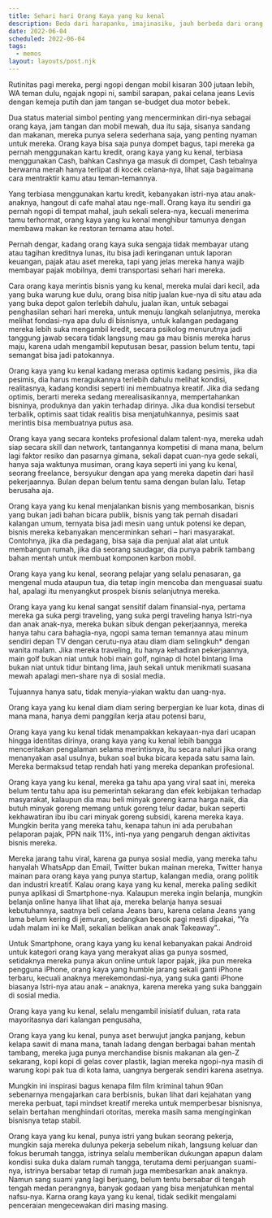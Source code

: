 ```yaml
---
title: Sehari hari Orang Kaya yang ku kenal
description: Beda dari harapanku, imajinasiku, jauh berbeda dari orang kaya terkenal.
date: 2022-06-04
scheduled: 2022-06-04
tags:
  - memos
layout: layouts/post.njk
---
```


Rutinitas pagi mereka, pergi ngopi dengan mobil kisaran 300 jutaan lebih, WA teman dulu, ngajak ngopi ni, sambil sarapan, pakai celana jeans Levis dengan kemeja putih dan jam tangan se-budget dua motor bebek.

Dua status material simbol penting yang mencerminkan diri-nya sebagai orang kaya, jam tangan dan mobil mewah, dua itu saja, sisanya sandang dan makanan, mereka punya selera sederhana saja, yang penting nyaman untuk mereka. Orang kaya bisa saja punya dompet bagus, tapi mereka ga pernah menggunakan kartu kredit, orang kaya yang ku kenal, terbiasa menggunakan Cash, bahkan Cashnya ga masuk di dompet, Cash tebalnya berwarna merah hanya terlipat di kocek celana-nya, lihat saja bagaimana cara mentraktir kamu atau teman-temannya.

Yang terbiasa menggunakan kartu kredit, kebanyakan istri-nya atau anak-anaknya, hangout di cafe mahal atau nge-mall. Orang kaya itu sendiri ga pernah ngopi di tempat mahal, jauh sekali selera-nya, kecuali menerima tamu terhormat, orang kaya yang ku kenal menghibur tamunya dengan membawa makan ke restoran ternama atau hotel.

Pernah dengar, kadang orang kaya suka sengaja tidak membayar utang atau tagihan kreditnya lunas, itu bisa jadi keringanan untuk laporan keuangan, pajak atau aset mereka, tapi yang jelas mereka hanya wajib membayar pajak mobilnya, demi transportasi sehari hari mereka.

Cara orang kaya merintis bisnis yang ku kenal, mereka mulai dari kecil, ada yang buka warung kue dulu, orang bisa nitip jualan kue-nya di situ atau ada yang buka depot galon terlebih dahulu, jualan ikan, untuk sebagai penghasilan sehari hari mereka, untuk menuju langkah selanjutnya, mereka melihat fondasi-nya apa dulu di bisnisnya, untuk kalangan pedagang mereka lebih suka mengambil kredit, secara psikolog menurutnya jadi tanggung jawab secara tidak langsung mau ga mau bisnis mereka harus maju, karena udah mengambil keputusan besar, passion belum tentu, tapi semangat bisa jadi patokannya.

Orang kaya yang ku kenal kadang merasa optimis kadang pesimis, jika dia pesimis, dia harus meragukannya terlebih dahulu melihat kondisi, realitasnya, kadang kondisi seperti ini membuatnya kreatif. Jika dia sedang optimis, berarti mereka sedang merealisasikannya, mempertahankan bisninya, produknya dan yakin terhadap dirinya. Jika dua kondisi tersebut terbalik, optimis saat tidak realitis bisa menjatuhkannya, pesimis saat merintis bisa membuatnya putus asa.

Orang kaya yang secara konteks profesional dalam talent-nya, mereka udah siap secara skill dan network, tantangannya kompetisi di mana mana, belum lagi faktor resiko dan pasarnya gimana, sekali dapat cuan-nya gede sekali, hanya saja waktunya musiman, orang kaya seperti ini yang ku kenal, seorang freelance, bersyukur dengan apa yang mereka dapetin dari hasil pekerjaannya. Bulan depan belum tentu sama dengan bulan lalu. Tetap berusaha aja.

Orang kaya yang ku kenal menjalankan bisnis yang membosankan, bisnis yang bukan jadi bahan bicara publik, bisnis yang tak pernah disadari kalangan umum, ternyata bisa jadi mesin uang untuk potensi ke depan, bisnis mereka kebanyakan mencerminkan sehari – hari masyarakat. Contohnya, jika dia pedagang, bisa saja dia penjual alat alat untuk membangun rumah, jika dia seorang saudagar, dia punya pabrik tambang bahan mentah untuk membuat komponen karbon mobil.

Orang kaya yang ku kenal, seorang pelajar yang selalu penasaran, ga mengenal muda ataupun tua, dia tetap ingin mencoba dan menguasai suatu hal, apalagi itu menyangkut prospek bisnis selanjutnya mereka.

Orang kaya yang ku kenal sangat sensitif dalam finansial-nya, pertama mereka ga suka pergi traveling, yang suka pergi traveling hanya Istri-nya dan anak anak-nya, mereka bukan sibuk dengan pekerjaannya, mereka hanya tahu cara bahagia-nya, ngopi sama teman temannya atau minum sendiri depan TV dengan cerutu-nya atau diam diam selingkuh* dengan wanita malam. Jika mereka traveling, itu hanya kehadiran pekerjaannya, main golf bukan niat untuk hobi main golf, nginap di hotel bintang lima bukan niat untuk tidur bintang lima, jauh sekali untuk menikmati suasana mewah apalagi men-share nya di sosial media. 

Tujuannya hanya satu, tidak menyia-yiakan waktu dan uang-nya.

Orang kaya yang ku kenal diam diam sering berpergian ke luar kota, dinas di mana mana, hanya demi panggilan kerja atau potensi baru, 

Orang kaya yang ku kenal tidak menampakkan kekayaan-nya dari ucapan hingga identitas dirinya, orang kaya yang ku kenal lebih bangga menceritakan pengalaman selama merintisnya, itu secara naluri jika orang menanyakan asal usulnya, bukan soal buka bicara kepada satu sama lain. Mereka bermaksud tetap rendah hati yang mereka depankan profesional.

Orang kaya yang ku kenal, mereka ga tahu apa yang viral saat ini, mereka belum tentu tahu apa isu pemerintah sekarang dan efek kebijakan terhadap masyarakat, kalaupun dia mau beli minyak goreng karna harga naik, dia butuh minyak goreng memang untuk goreng telur dadar, bukan seperti kekhawatiran ibu ibu cari minyak goreng subsidi, karena mereka kaya. Mungkin berita yang mereka tahu, kenapa tahun ini ada perubahan pelaporan pajak, PPN naik 11%, inti-nya yang pengaruh dengan aktivitas bisnis mereka.

Mereka jarang tahu viral, karena ga punya sosial media, yang mereka tahu hanyalah WhatsApp dan Email, Twitter bukan mainan mereka, Twitter hanya mainan para orang kaya yang punya startup, kalangan media, orang politik dan industri kreatif. Kalau orang kaya yang ku kenal, mereka paling sedikit punya aplikasi di Smartphone-nya. Kalaupun mereka ingin belanja, mungkin belanja online hanya lihat lihat aja, mereka belanja hanya sesuai kebutuhannya, saatnya beli celana Jeans baru, karena celana Jeans yang lama belum kering di jemuran, sedangkan besok pagi mesti dipakai, “Ya udah malam ini ke Mall, sekalian belikan anak anak Takeaway”..

Untuk Smartphone, orang kaya yang ku kenal kebanyakan pakai Android untuk kategori orang kaya yang merakyat alias ga punya sosmed, setidaknya mereka punya akun online untuk lapor pajak, jika pun mereka pengguna iPhone, orang kaya yang humble jarang sekali ganti iPhone terbaru, kecuali anaknya merekemondasi-nya, yang suka ganti iPhone biasanya Istri-nya atau anak – anaknya, karena mereka yang suka banggain di sosial media.

Orang kaya yang ku kenal, selalu mengambil inisiatif duluan, rata rata mayoritasnya dari kalangan pengusaha, 

Orang kaya yang ku kenal, punya aset berwujut jangka panjang, kebun kelapa sawit di mana mana, tanah ladang dengan berbagai bahan mentah tambang, mereka juga punya merchandise bisnis makanan ala gen-Z sekarang, kopi kopi di gelas cover plastik, lagian mereka ngopi-nya masih di warung kopi pak tua di kota lama, uangnya bergerak sendiri karena asetnya. 

Mungkin ini inspirasi bagus kenapa film film kriminal tahun 90an sebenarnya mengajarkan cara berbisnis, bukan lihat dari kejahatan yang mereka perbuat, tapi mindset kreatif mereka untuk memperbesar bisnisnya, selain bertahan menghindari otoritas, mereka masih sama menginginkan bisnisnya tetap stabil.

Orang kaya yang ku kenal, punya istri yang bukan seorang pekerja, mungkin saja mereka dulunya pekerja sebelum nikah, langsung keluar dan fokus berumah tangga, istrinya selalu memberikan dukungan apapun dalam kondisi suka duka dalam rumah tangga, terutama demi perjuangan suami-nya, istrinya bersabar tetap di rumah juga membesarkan anak anaknya. Namun sang suami yang lagi berjuang, belum tentu bersabar di tengah tengah medan perangnya, banyak godaan yang bisa menjatuhkan mental nafsu-nya. Karna orang kaya yang ku kenal, tidak sedikit mengalami penceraian mengecewakan diri masing masing.